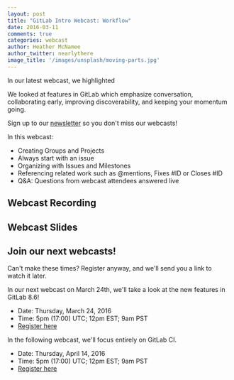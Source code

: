 ```yaml
---
layout: post
title: "GitLab Intro Webcast: Workflow"
date: 2016-03-11
comments: true
categories: webcast
author: Heather McNamee
author_twitter: nearlythere
image_title: '/images/unsplash/moving-parts.jpg'
---
```


In our latest webcast, we highlighted

We looked at features in GitLab which emphasize conversation, collaborating
early, improving discoverability, and keeping your momentum going.

Sign up to our [newsletter](https://about.gitlab.com/contact/#newsletter)
so you don't miss our webcasts!

<!-- more -->

In this webcast:

- Creating Groups and Projects
- Always start with an issue
- Organizing with Issues and Milestones
- Referencing related work such as @mentions, Fixes #ID or Closes #ID
- Q&A: Questions from webcast attendees answered live

## Webcast Recording


## Webcast Slides

<script async class="speakerdeck-embed" data-id="c2b377cf10694aef81828d567de01b87" data-ratio="1.77777777777778" src="//speakerdeck.com/assets/embed.js"></script>

## Join our next webcasts!

Can't make these times? Register anyway, and we'll send you a link to watch it later.

In our next webcast on March 24th, we'll take a look at the new features in GitLab 8.6!

- Date: Thursday, March 24, 2016
- Time: 5pm (17:00) UTC; 12pm EST; 9am PST
- [Register here][webcast1]

In the following webcast, we'll focus entirely on GitLab CI. 

- Date: Thursday, April 14, 2016
- Time: 5pm (17:00) UTC; 12pm EST; 9am PST
- [Register here][webcast2]

[webcast1]: http://page.gitlab.com/mar242016-release-webcast.html
[webcast2]: http://page.gitlab.com/apr-2016-gitlab-intro-ci-webcast.html